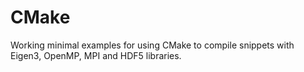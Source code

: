 # CMake
Working minimal examples for using CMake to compile snippets with  Eigen3, OpenMP, MPI and HDF5 libraries.

